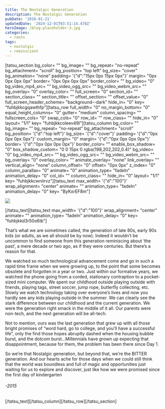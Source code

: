 ```yaml
---
title: The Nostalgic Generation
description: The Nostalgic Generation
pubDate: '2016-01-21'
updatedDate: '2024-12-01T03:51:14.478Z'
heroImage: /blog-placeholder-3.jpg
categories:
  - rants
tags:
  - nostalgic
  - reminscient
---
```


\[tatsu\_section bg\_color= "" bg\_image= "" bg\_repeat= "no-repeat" bg\_attachment= "scroll" bg\_position= "top left" bg\_size= "cover" bg\_animation= "none" padding= '{"d":"15px 0px 15px 0px"}' margin= "0px 0px 0px 0px" border= "0px 0px 0px 0px" border\_color= "" bg\_video= "0" bg\_video\_mp4\_src= "" bg\_video\_ogg\_src= "" bg\_video\_webm\_src= "" bg\_overlay= "0" overlay\_color= "" full\_screen= "0" section\_id= "" section\_class= "" section\_title= "" offset\_section= "" offset\_value= "0" full\_screen\_header\_scheme= "background--dark" hide\_in= "0" key= "fuhbjkkcgqawthfp"\]\[tatsu\_row full\_width= "0" no\_margin\_bottom= "0" equal\_height\_columns= "0" gutter= "medium" column\_spacing= "" fullscreen\_cols= "0" swap\_cols= "0" row\_id= "" row\_class= "" hide\_in= "0" layout= "1/1" key= "fuhbjkkcoleev49l"\]\[tatsu\_column bg\_color= "" bg\_image= "" bg\_repeat= "no-repeat" bg\_attachment= "scroll" bg\_position= '{"d":"top left"}' bg\_size= '{"d":"cover"}' padding= '{"d":"0px 0px 0px 0px"}' custom\_margin= "0" margin= '{"d":"0px 0px 0px 0px"}' border= '{"d":"0px 0px 0px 0px"}' border\_color= "" enable\_box\_shadow= "0" box\_shadow\_custom= "0 0 15px 0 rgba(198,202,202,0.4)" bg\_video= "0" bg\_video\_mp4\_src= "" bg\_video\_ogg\_src= "" bg\_video\_webm\_src= "" bg\_overlay= "0" overlay\_color= "" animate\_overlay= "none" link\_overlay= "" vertical\_align= "none" column\_offset= "0" offset= "0px 0px" z\_index= "0" column\_parallax= "0" animate= "0" animation\_type= "fadeIn" animation\_delay= "0" col\_id= "" column\_class= "" hide\_in= "0" layout= "1/1" key= "fuhbjkkcwniirvz"\]\[tatsu\_text max\_width= '{"d":"100"}' wrap\_alignment= "center" animate= "" animation\_type= "fadeIn" animation\_delay= "0" key= "ByKxrEF8m"\]

![](/blog-placeholder-1.jpg)

\[/tatsu\_text\]\[tatsu\_text max\_width= '{"d":"100"}' wrap\_alignment= "center" animate= "" animation\_type= "fadeIn" animation\_delay= "0" key= "fuhbjkkd3r50o6ib"\]

That’s what we are sometimes called, the generation of late 80s, early 90s kids (or adults, as we all should be by now). Indeed it wouldn’t be uncommon to find someone from this generation reminiscing about ‘the past’, a mere decade or two ago, as if they were centuries. But there’s a reason for that.

<!--more-->

We watched so much technological advancement come and go in such a rapid time frame when we were growing up, to the point that some becomes obsolete and forgotten in a year or two. Just within our formative years, we watched the phone going from a corded, stationary contraption to a pocket-sized mini computer. We spent our childhood outside playing outside with friends, playing tags, street soccer, jump rope, butterfly collecting, etc. Slowly we watch technology taking over everyone’s lives and now you hardly see any kids playing outside in the summer. We can clearly see the stark difference between our childhood and the current generation. We were the generation right smack in the middle of it all. Our parents were non-tech, and the next generation will be all-tech.

Not to mention, ours was the last generation that grew up with all those bright promises of “word hard, go to college, and you’ll have a successful life”, only the find those hopes abruptly dashed when the housing bubble burst, and the dotcom burst…Millennials have grown up expecting that disappointment, because for them, the problem has been there since Day 1.

So we’re that Nostalgic generation, but beyond that, we’re the BITTER generation. And our hearts ache for those days when we could still think that the world was boundless and full of magic and opportunities just waiting for us to explore and discover, just like how we were promised since the first day of kindergarten

###### \-2015

\[/tatsu\_text\]\[/tatsu\_column\]\[/tatsu\_row\]\[/tatsu\_section\]
